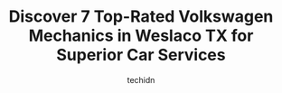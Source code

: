 ---
layout: ampstory
image: https://images.unsplash.com/photo-1535448580089-c7f9490c78b1?ixlib=rb-4.0.3&ixid=MnwxMjA3fDB8MHxwaG90by1wYWdlfHx8fGVufDB8fHx8&auto=format&fit=crop&w=640&h=853&q=80
author: techidn
featured: false
description: Searching for the finest Volkswagen Mechanic in Weslaco TX, USA? Look no further than the 7 best Volkswagen Mechanic in the area, where youll find a team of highly qualified professionals r
title: Discover 7 Top-Rated Volkswagen Mechanics in Weslaco TX for Superior Car Services
cover:
   title: Discover 7 Top-Rated Volkswagen Mechanics in Weslaco TX for Superior Car Services
   subtitle: Rickpate
   background: https://images.unsplash.com/photo-1535448580089-c7f9490c78b1?ixlib=rb-4.0.3&ixid=MnwxMjA3fDB8MHxwaG90by1wYWdlfHx8fGVufDB8fHx8&auto=format&fit=crop&w=640&h=853&q=80

pages: 
 - layout: thirds
   top: <h1>#1 Weslaco Glass Company</h1>
   bottom: "<p>I appreciated the service that was given to me. Quick in and out and I loved the results on my truck. Ladies in the front were so nice! I decided to stop by because my pa</p>"
   background: https://www.knot35.com/toplist/wp-content/uploads/2023/06/best-volkswagen-mechanic-1-in-weslaco-tx-1685835345.jpeg
   backgroundblur: true
 - layout: thirds
   top: <h1>#2 Walmart Auto Care Centers</h1>
   bottom: "<p>1310 Texas Blvd N, Weslaco, TX 78599, United States</p>"
   background: https://www.knot35.com/toplist/wp-content/uploads/2023/06/best-volkswagen-mechanic-2-in-weslaco-tx-1685835346.jpeg
   cta:
      link: https://www.knot35.com/toplist/discover-7-top-rated-volkswagen-mechanics-in-weslaco-tx-for-superior-car-services/
      text: Discover 7 Top-Rated Volkswagen Mechanics in Weslaco TX for Superior Car Services
 - layout: thirds
   top: <h1>#3 Valley Auto & Machine Shop</h1>
   bottom: "<p>621 W Business 83, Weslaco, TX 78596, United States</p>"
   background: https://www.knot35.com/toplist/wp-content/uploads/2023/06/best-volkswagen-mechanic-3-in-weslaco-tx-1685835346.jpeg
   cta:
      link: https://www.knot35.com/toplist/discover-7-top-rated-volkswagen-mechanics-in-weslaco-tx-for-superior-car-services/
      text: Discover 7 Top-Rated Volkswagen Mechanics in Weslaco TX for Superior Car Services
 - layout: thirds
   top: <h1>#4 Double U Auto Sales & A/C service</h1>
   bottom: "<p>2610 Business Hwy 83 E, Weslaco, TX 78596, United States</p>"
   background: https://images.unsplash.com/photo-1527067829737-402993088e6b?ixlib=rb-4.0.3&ixid=MnwxMjA3fDB8MHxwaG90by1wYWdlfHx8fGVufDB8fHx8&auto=format&fit=crop&w=640&h=853&q=80
   cta:
      link: https://www.knot35.com/toplist/discover-7-top-rated-volkswagen-mechanics-in-weslaco-tx-for-superior-car-services/
      text: Discover 7 Top-Rated Volkswagen Mechanics in Weslaco TX for Superior Car Services
 - layout: thirds
   top: <h1>#5 Pedrazas Auto Services</h1>
   bottom: "<p>Mile 8 N, Mercedes, TX 78570, United States</p>"
   background: https://images.unsplash.com/photo-1604871000636-074fa5117945?ixlib=rb-4.0.3&ixid=MnwxMjA3fDB8MHxwaG90by1wYWdlfHx8fGVufDB8fHx8&auto=format&fit=crop&w=640&h=853&q=80
   cta:
      link: https://www.knot35.com/toplist/discover-7-top-rated-volkswagen-mechanics-in-weslaco-tx-for-superior-car-services/
      text: Discover 7 Top-Rated Volkswagen Mechanics in Weslaco TX for Superior Car Services
 - layout: thirds
   top: <h1>#6 Toms Automotive and Golf Carts</h1>
   bottom: "<p>1802 N International Blvd, Weslaco, TX 78596, United States</p>"
   background: https://images.unsplash.com/photo-1541356665065-22676f35dd40?ixlib=rb-4.0.3&ixid=MnwxMjA3fDB8MHxwaG90by1wYWdlfHx8fGVufDB8fHx8&auto=format&fit=crop&w=640&h=853&q=80
   cta:
      link: https://www.knot35.com/toplist/discover-7-top-rated-volkswagen-mechanics-in-weslaco-tx-for-superior-car-services/
      text: Discover 7 Top-Rated Volkswagen Mechanics in Weslaco TX for Superior Car Services
 - layout: thirds
   top: <h1>#7 Bermeas Volksland New & Used Auto Parts & Service</h1>
   bottom: "<p>904 E Ferguson Ave, Pharr, TX 78577, United States</p>"
   background: https://images.unsplash.com/photo-1620421680010-0766ff230392?ixlib=rb-4.0.3&ixid=MnwxMjA3fDB8MHxwaG90by1wYWdlfHx8fGVufDB8fHx8&auto=format&fit=crop&w=640&h=853&q=80
   cta:
      link: https://www.knot35.com/toplist/discover-7-top-rated-volkswagen-mechanics-in-weslaco-tx-for-superior-car-services/
      text: Discover 7 Top-Rated Volkswagen Mechanics in Weslaco TX for Superior Car Services
 - layout: thirds
   middle: Continue reading...
   background: https://images.unsplash.com/photo-1591393223703-56fe1347ac62?ixlib=rb-4.0.3&ixid=MnwxMjA3fDB8MHxwaG90by1wYWdlfHx8fGVufDB8fHx8&auto=format&fit=crop&w=640&h=853&q=80
   cta:
      link: https://www.knot35.com/toplist/discover-7-top-rated-volkswagen-mechanics-in-weslaco-tx-for-superior-car-services/
      text: Discover 7 Top-Rated Volkswagen Mechanics in Weslaco TX for Superior Car Services
      
---